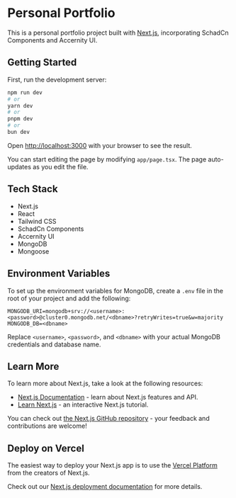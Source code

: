 # Personal Portfolio

This is a personal portfolio project built with [Next.js](https://nextjs.org/), incorporating SchadCn Components and Accernity UI.

## Getting Started

First, run the development server:

```bash
npm run dev
# or
yarn dev
# or
pnpm dev
# or
bun dev
```

Open [http://localhost:3000](http://localhost:3000) with your browser to see the result.

You can start editing the page by modifying `app/page.tsx`. The page auto-updates as you edit the file.

## Tech Stack

- Next.js
- React
- Tailwind CSS
- SchadCn Components
- Accernity UI
- MongoDB
- Mongoose

## Environment Variables

To set up the environment variables for MongoDB, create a `.env` file in the root of your project and add the following:

```env
MONGODB_URI=mongodb+srv://<username>:<password>@cluster0.mongodb.net/<dbname>?retryWrites=true&w=majority
MONGODB_DB=<dbname>
```

Replace `<username>`, `<password>`, and `<dbname>` with your actual MongoDB credentials and database name.

## Learn More

To learn more about Next.js, take a look at the following resources:

- [Next.js Documentation](https://nextjs.org/docs) - learn about Next.js features and API.
- [Learn Next.js](https://nextjs.org/learn) - an interactive Next.js tutorial.

You can check out [the Next.js GitHub repository](https://github.com/vercel/next.js/) - your feedback and contributions are welcome!

## Deploy on Vercel

The easiest way to deploy your Next.js app is to use the [Vercel Platform](https://vercel.com/new?utm_medium=default-template&filter=next.js&utm_source=create-next-app&utm_campaign=create-next-app-readme) from the creators of Next.js.

Check out our [Next.js deployment documentation](https://nextjs.org/docs/deployment) for more details.
```